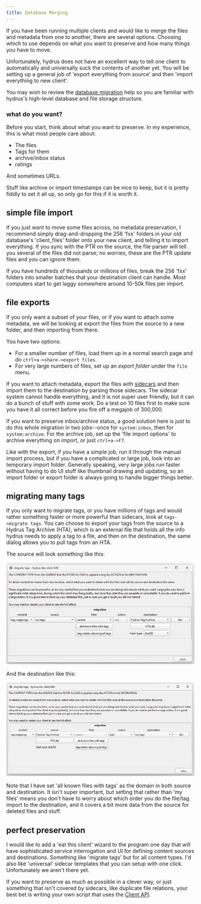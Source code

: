 ```yaml
---
title: Database Merging
---
```


If you have been running multiple clients and would like to merge the files and metadata from one to another, there are several options. Choosing which to use depends on what you want to preserve and how many things you have to move.

Unfortunately, hydrus does not have an excellent way to tell one client to automatically and universally suck the contents of another yet. You will be setting up a general job of 'export everything from source' and then 'import everything to new client'.

You may wish to review the [database migration](database_migration.md) help so you are familiar with hydrus's high-level database and file storage structure.

### what do you want?

Before you start, think about what you want to preserve. In my experience, this is what most people care about:

- The files
- Tags for them
- archive/inbox status
- ratings

And sometimes URLs.

Stuff like archive or import timestamps can be nice to keep, but it is pretty fiddly to set it all up, so only go for this if it is worth it.

## simple file import

If you just want to move some files across, no metadata preservation, I recommend simply drag-and-dropping the 256 'fxx' folders in your old database's 'client_files' folder onto your new client, and telling it to import everything. If you sync with the PTR on the source, the file parser will tell you several of the files did not parse; no worries, these are the PTR update files and you can ignore them.

If you have hundreds of thousands or millions of files, break the 256 'fxx' folders into smaller batches that your destination client can handle. Most computers start to get laggy somewhere around 10-50k files per import.

## file exports

If you only want a subset of your files, or if you want to attach some metadata, we will be looking at export the files from the source to a new folder, and then importing from there.

You have two options:

- For a smaller number of files, load them up in a normal search page and do `ctrl+a->share->export files`.
- For very large numbers of files, set up an _export folder_ under the `file` menu.

If you want to attach metadata, export the files with [sidecars](advanced_sidecars.md) and then import them to the destination by parsing those sidecars. The sidecar system cannot handle everything, and it is not super user friendly, but it can do a bunch of stuff with some work. Do a test on 10 files first to make sure you have it all correct before you fire off a megajob of 300,000.

If you want to preserve inbox/archive status, a good solution here is just to do this whole migration in two jobs--once for `system:inbox`, then for `system:archive`. For the archive job, set up the 'file import options' to archive everything on import, or just `ctrl+a->F7`.

Like with the export, if you have a simple job, run it through the manual import process, but if you have a complicated or large job, look into an temporary import folder. Generally speaking, very large jobs run faster without having to do UI stuff like thumbnail drawing and updating, so an import folder or export folder is always going to handle bigger things better.

## migrating many tags

If you only want to migrate tags, or you have millions of tags and would rather something faster or more powerful than sidecars, look at `tags->migrate tags`. You can choose to export your tags from the source to a Hydrus Tag Archive (HTA), which is an external file that holds all the info hydrus needs to apply a tag to a file, and then on the destination, the same dialog allows you to pull tags from an HTA.

The source will look something like this:

[![](images/database_merging_hta_source.png)](images/database_merging_hta_source.png)

And the destination like this:

[![](images/database_merging_hta_dest.png)](images/database_merging_hta_dest.png)

Note that I have set 'all known files with tags' as the domain in both source and destination. It isn't super important, but setting that rather than 'my files' means you don't have to worry about which order you do the file/tag import to the destination, and it covers a bit more data from the source for deleted files and stuff.

## perfect preservation

I would like to add a 'eat this client' wizard to the program one day that will have sophisticated service interrogation and UI for defining content sources and destinations. Something like 'migrate tags' but for all content types. I'd also like 'universal' sidecar templates that you can setup with one click. Unfortunately we aren't there yet.

If you want to preserve as much as possible in a clever way, or just something that isn't covered by sidecars, like duplicate file relations, your best bet is writing your own script that uses the [Client API](client_api.md).
